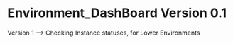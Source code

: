 # Environment_DashBoard Version 0.1

Version 1 --> Checking Instance statuses, for Lower Environments
